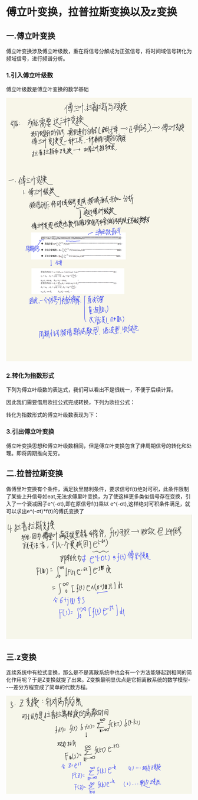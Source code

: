 # 傅立叶变换，拉普拉斯变换以及z变换

## 一.傅立叶变换

傅立叶变换涉及傅立叶级数，重在将信号分解成为正弦信号，将时间域信号转化为频域信号，进行频谱分析。

### 1.引入傅立叶级数

傅立叶级数是傅立叶变换的数学基础

![Image text](https://github.com/MRKANGhub/EE-6203/blob/main/%E5%9B%BE%E7%89%87/%E5%85%88%E8%A1%8C%E7%9F%A5%E8%AF%86-3.jpg)
### 2.转化为指数形式

下列为傅立叶级数的表达式，我们可以看出不是很统一，不便于后续计算。


因此我们需要借用欧拉公式完成转换，下列为欧拉公式：

转化为指数形式的傅立叶级数表现为下：


### 3.引出傅立叶变换

傅立叶变换思想和傅立叶级数相同，但是傅立叶变换包含了非周期信号的转化和处理。即将周期推向无穷。


## 二.拉普拉斯变换

做傅里叶变换有个条件，满足狄里赫利条件，要求信号f(t)绝对可积，此条件限制了某些上升信号如eat,无法求傅里叶变换，为了使这样更多类似信号存在变换，引入了一个衰减因子e^(-σt),即在原信号f(t)乘以 e^(-σt),这样绝对可积条件满足，就可以求出e^(-σt)*f(t)的傅氏变换了
![Image text](https://github.com/MRKANGhub/EE-6203/blob/main/%E5%9B%BE%E7%89%87/IMG_F850414EA692-1.jpeg)

## 三.z变换

连续系统中有拉式变换，那么是不是离散系统中也会有一个方法能够起到相同的简化作用呢？于是Z变换就提了出来。Z变换最明显优点是它把离散系统的数学模型----差分方程变成了简单的代数方程。

![Image text](https://github.com/MRKANGhub/EE-6203/blob/main/%E5%9B%BE%E7%89%87/IMG_0F565D21119A-1.jpeg)
